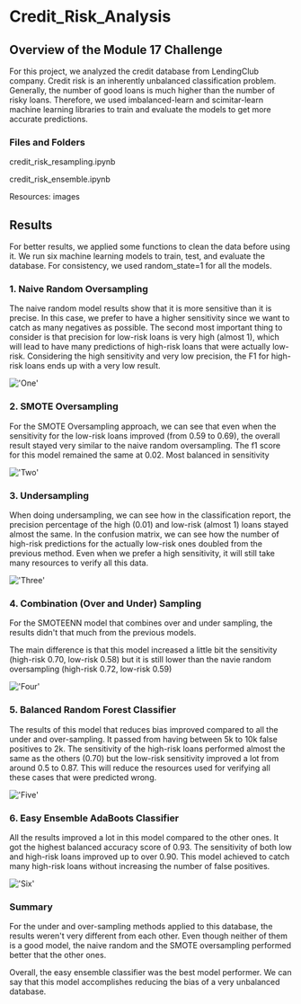 # Credit_Risk_Analysis

## Overview of the Module 17 Challenge

For this project, we analyzed the credit database from LendingClub company. Credit risk is an inherently unbalanced classification problem. Generally, the number of good loans is much higher than the number of risky loans. Therefore, we used imbalanced-learn and scimitar-learn machine learning libraries to train and evaluate the models to get more accurate predictions. 

### Files and Folders

credit_risk_resampling.ipynb

credit_risk_ensemble.ipynb

Resources: images

## Results

For better results, we applied some functions to clean the data before using it. We run six machine learning models to train, test, and evaluate the database. For consistency, we used random_state=1 for all the models. 

### 1. Naive Random Oversampling

The naive random model results show that it is more sensitive than it is precise. In this case, we prefer to have a higher sensitivity since we want to catch as many negatives as possible. The second most important thing to consider is that precision for low-risk loans is very high (almost 1), which will lead to have many predictions of high-risk loans that were actually low-risk. Considering the high sensitivity and very low precision, the F1 for high-risk loans ends up with a very low result.

!['One']()

### 2.  SMOTE Oversampling

For the SMOTE Oversampling approach, we can see that even when the sensitivity for the low-risk loans improved (from 0.59 to 0.69), the overall result stayed very similar to the naive random oversampling. The f1 score for this model remained the same at 0.02. Most balanced in sensitivity

!['Two']()

### 3. Undersampling

When doing undersampling, we can see how in the classification report, the precision percentage of the high (0.01) and low-risk (almost 1) loans stayed almost the same. In the confusion matrix, we can see how the number of high-risk predictions for the actually low-risk ones doubled from the previous method. Even when we prefer a high sensitivity, it will still take many resources to verify all this data. 

!['Three']()

### 4. Combination (Over and Under) Sampling

For the SMOTEENN model that combines over and under sampling, the results didn't that much from the previous models. 

The main difference is that this model increased a little bit the sensitivity (high-risk 0.70, low-risk 0.58) but it is still lower than the navie random oversampling (high-risk 0.72, low-risk 0.59)



!['Four']()

### 5. Balanced Random Forest Classifier

The results of this model that reduces bias improved compared to all the under and over-sampling. It passed from having between 5k to 10k false positives to 2k. The sensitivity of the high-risk loans performed almost the same as the others (0.70) but the low-risk sensitivity improved a lot from around 0.5 to 0.87. This will reduce the resources used for verifying all these cases that were predicted wrong. 

!['Five']()

### 6. Easy Ensemble AdaBoots Classifier

All the results improved a lot in this model compared to the other ones. It got the highest balanced accuracy score of 0.93. The sensitivity of both low and high-risk loans improved up to over 0.90. This model achieved to catch many high-risk loans without increasing the number of false positives. 

!['Six']()

### Summary

For the under and over-sampling methods applied to this database, the results weren't very different from each other. Even though neither of them is a good model, the naive random and the SMOTE oversampling performed better that the other ones. 

Overall, the easy ensemble classifier was the best model performer. We can say that this model accomplishes reducing the bias of a very unbalanced database. 